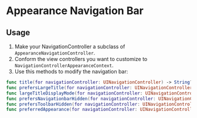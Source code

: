 
# Appearance Navigation Bar

## Usage
1. Make your NavigationController a subclass of `AppearanceNavigationController`.
2. Conform the view controllers you want to customize to `NavigationControllerAppearanceContext`.
3. Use this methods to modify the navigation bar:

```swift
func title(for navigationController: UINavigationController) -> String?
func prefersLargeTitle(for navigationController: UINavigationController) -> Bool?
func largeTitleDisplayMode(for navigationController: UINavigationController) -> UINavigationItem.LargeTitleDisplayMode
func prefersNavigationbarHidden(for navigationController: UINavigationController) -> Bool
func prefersToolbarHidden(for navigationController: UINavigationController) -> Bool
func preferredAppearance(for navigationController: UINavigationController) -> Appearance?
```
